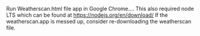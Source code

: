 Run Weatherscan.html file app in Google Chrome....
This also required node LTS which can be found at https://nodejs.org/en/download/
If the weatherscan.app is messed up, consider re-downloading the weatherscan file.
